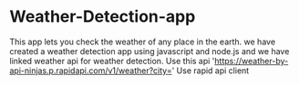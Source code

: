 # Weather-Detection-app
This app lets you check the weather of any place in the earth.
we have created a weather detection app using javascript and node.js and we have linked weather api for weather detection.
Use this api 'https://weather-by-api-ninjas.p.rapidapi.com/v1/weather?city='
Use rapid api client
